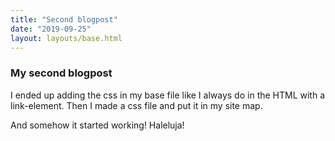 ```yaml
---
title: "Second blogpost"
date: "2019-09-25"
layout: layouts/base.html
---
```


### My second blogpost

I ended up adding the css in my base file like I always do in the HTML with a link-element. Then I made a css file and put it in my site map.

And somehow it started working! Haleluja!
